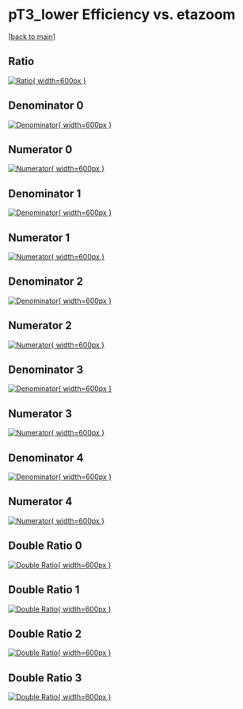 # pT3_lower Efficiency vs. etazoom

[[back to main](./)]



## Ratio

[![Ratio](../mtv/var/pT3_lower_vtr_11_0_eff_etazoom.png){ width=600px }](../mtv/var/pT3_lower_vtr_11_0_eff_etazoom.pdf)

## Denominator 0

[![Denominator](../mtv/den/pT3_lower_vtr_11_0_eff_etazoom_den0.png){ width=600px }](../mtv/den/pT3_lower_vtr_11_0_eff_etazoom_den0.pdf)

## Numerator 0

[![Numerator](../mtv/num/pT3_lower_vtr_11_0_eff_etazoom_num0.png){ width=600px }](../mtv/num/pT3_lower_vtr_11_0_eff_etazoom_num0.pdf)

## Denominator 1

[![Denominator](../mtv/den/pT3_lower_vtr_11_0_eff_etazoom_den1.png){ width=600px }](../mtv/den/pT3_lower_vtr_11_0_eff_etazoom_den1.pdf)

## Numerator 1

[![Numerator](../mtv/num/pT3_lower_vtr_11_0_eff_etazoom_num1.png){ width=600px }](../mtv/num/pT3_lower_vtr_11_0_eff_etazoom_num1.pdf)

## Denominator 2

[![Denominator](../mtv/den/pT3_lower_vtr_11_0_eff_etazoom_den2.png){ width=600px }](../mtv/den/pT3_lower_vtr_11_0_eff_etazoom_den2.pdf)

## Numerator 2

[![Numerator](../mtv/num/pT3_lower_vtr_11_0_eff_etazoom_num2.png){ width=600px }](../mtv/num/pT3_lower_vtr_11_0_eff_etazoom_num2.pdf)

## Denominator 3

[![Denominator](../mtv/den/pT3_lower_vtr_11_0_eff_etazoom_den3.png){ width=600px }](../mtv/den/pT3_lower_vtr_11_0_eff_etazoom_den3.pdf)

## Numerator 3

[![Numerator](../mtv/num/pT3_lower_vtr_11_0_eff_etazoom_num3.png){ width=600px }](../mtv/num/pT3_lower_vtr_11_0_eff_etazoom_num3.pdf)

## Denominator 4

[![Denominator](../mtv/den/pT3_lower_vtr_11_0_eff_etazoom_den4.png){ width=600px }](../mtv/den/pT3_lower_vtr_11_0_eff_etazoom_den4.pdf)

## Numerator 4

[![Numerator](../mtv/num/pT3_lower_vtr_11_0_eff_etazoom_num4.png){ width=600px }](../mtv/num/pT3_lower_vtr_11_0_eff_etazoom_num4.pdf)

## Double Ratio 0

[![Double Ratio](../mtv/ratio/pT3_lower_vtr_11_0_eff_etazoom_ratio0.png){ width=600px }](../mtv/ratio/pT3_lower_vtr_11_0_eff_etazoom_ratio0.pdf)

## Double Ratio 1

[![Double Ratio](../mtv/ratio/pT3_lower_vtr_11_0_eff_etazoom_ratio1.png){ width=600px }](../mtv/ratio/pT3_lower_vtr_11_0_eff_etazoom_ratio1.pdf)

## Double Ratio 2

[![Double Ratio](../mtv/ratio/pT3_lower_vtr_11_0_eff_etazoom_ratio2.png){ width=600px }](../mtv/ratio/pT3_lower_vtr_11_0_eff_etazoom_ratio2.pdf)

## Double Ratio 3

[![Double Ratio](../mtv/ratio/pT3_lower_vtr_11_0_eff_etazoom_ratio3.png){ width=600px }](../mtv/ratio/pT3_lower_vtr_11_0_eff_etazoom_ratio3.pdf)

